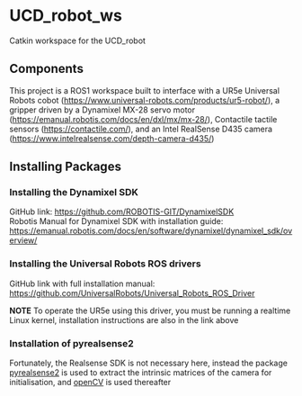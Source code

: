 # UCD_robot_ws
Catkin workspace for the UCD_robot 

## Components
This project is a ROS1 workspace built to interface with a UR5e Universal Robots cobot (https://www.universal-robots.com/products/ur5-robot/), a gripper driven by a Dynamixel MX-28 servo motor (https://emanual.robotis.com/docs/en/dxl/mx/mx-28/), Contactile tactile sensors (https://contactile.com/), and an Intel RealSense D435 camera (https://www.intelrealsense.com/depth-camera-d435/)

## Installing Packages

### Installing the Dynamixel SDK

GitHub link: https://github.com/ROBOTIS-GIT/DynamixelSDK </br>
Robotis Manual for Dynamixel SDK with installation guide: https://emanual.robotis.com/docs/en/software/dynamixel/dynamixel_sdk/overview/

### Installing the Universal Robots ROS drivers
GitHub link with full installation manual: https://github.com/UniversalRobots/Universal_Robots_ROS_Driver </br>

**NOTE** To operate the UR5e using this driver, you must be running a realtime Linux kernel, installation instructions are also in the link above

### Installation of pyrealsense2

Fortunately, the Realsense SDK is not necessary here, instead the package [pyrealsense2](https://pypi.org/project/pyrealsense2/) is used to extract the intrinsic matrices of the camera for initialisation, and [openCV](https://pypi.org/project/opencv-python/) is used thereafter



